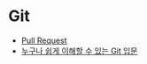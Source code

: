 # Git

- [Pull Request](https://wayhome25.github.io/git/2017/07/08/git-first-pull-request-story/)
- [누구나 쉽게 이해할 수 있는 Git 입문](https://backlog.com/git-tutorial/kr/intro/intro1_1.html)

